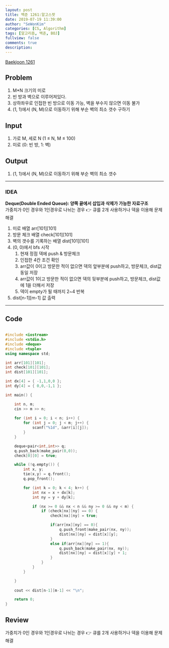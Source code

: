 ```yaml
---
layout: post
title: 백준 1261:알고스팟
date: 2019-07-19 11:39:00
author: "SeWonKim"
categories: [CS, Algorithm]
tags: [알고리즘, 백준, BOJ]
fullview: false
comments: true
description: 
---
```


[Baekjoon 1261](https://www.acmicpc.net/problem/1261)

## Problem
  1. M*N 크기의 미로
  2. 빈 방과 벽으로 이루어져있다. 
  3. 상하좌우로 인접한 빈 방으로 이동 가능, 벽을 부수지 않으면 이동 불가
  4. (1, 1)에서 (N, M)으로 이동하기 위해 부순 벽의 최소 갯수 구하기
  
## Input
  1. 가로 M, 세로 N (1 ≤ N, M ≤ 100) 
  2. 미로 (0: 빈 방, 1: 벽)
  
## Output
  1. (1, 1)에서 (N, M)으로 이동하기 위해 부순 벽의 최소 갯수

---


### IDEA
**Deque(Double Ended Queue): 양쪽 끝에서 삽입과 삭제가 가능한 자료구조**\
가중치가 0인 경우와 1인경우로 나뉘는 경우 👉 큐를 2개 사용하거나 덱을 이용해 문제 해결


  1. 미로 배열 arr[101][101]
  2. 방문 체크 배열 check[101][101]
  3. 벽의 갯수를 기록하는 배열 dist[101][101]
  4. (0, 0)에서 bfs 시작
      1. 현재 정점 덱에 push & 방문체크 
      2. 인접한 4칸 조건 확인
      3. arr값이 0이고 방문한 적이 없으면 덱의 앞부분에 push하고, 방문체크, dist값 동일 저장
      4. arr값이 1이고 방문한 적이 없으면 덱의 뒷부분에 push하고, 방문체크, dist값에 1을 더해서 저장
      5. 덱이 empty가 될 때까지 2~4 반복
  5. dist[n-1][m-1] 값 출력
 
     
---


## Code
```cpp

#include <iostream>
#include <stdio.h>
#include <deque>
#include <tuple>
using namespace std;

int arr[101][101];
int check[101][101];
int dist[101][101];

int dx[4] = { -1,1,0,0 };
int dy[4] = { 0,0,-1,1 };

int main() {

	int n, m;
	cin >> m >> n;
	
	for (int i = 0; i < n; i++) {
		for (int j = 0; j < m; j++) {
			scanf("%1d", &arr[i][j]);
		}
	}

	deque<pair<int,int>> q;
	q.push_back(make_pair(0,0));
	check[0][0] = true;

	while (!q.empty()) {
		int x, y;
		tie(x,y) = q.front();
		q.pop_front();

		for (int k = 0; k < 4; k++) {
			int nx = x + dx[k];
			int ny = y + dy[k];

			if (nx >= 0 && nx < n && ny >= 0 && ny < m) {
				if (check[nx][ny] == 0) {
					check[nx][ny] = true;

					if(arr[nx][ny] == 0){
						q.push_front(make_pair(nx, ny));
						dist[nx][ny] = dist[x][y];
					}
					else if(arr[nx][ny] == 1){
						q.push_back(make_pair(nx, ny));
						dist[nx][ny] = dist[x][y] + 1;
					}
				}
			}
		}

	}
	
	cout << dist[n-1][m-1] << "\n";

	return 0;
}

```


## Review
가중치가 0인 경우와 1인경우로 나뉘는 경우 👉 큐를 2개 사용하거나 덱을 이용해 문제 해결
